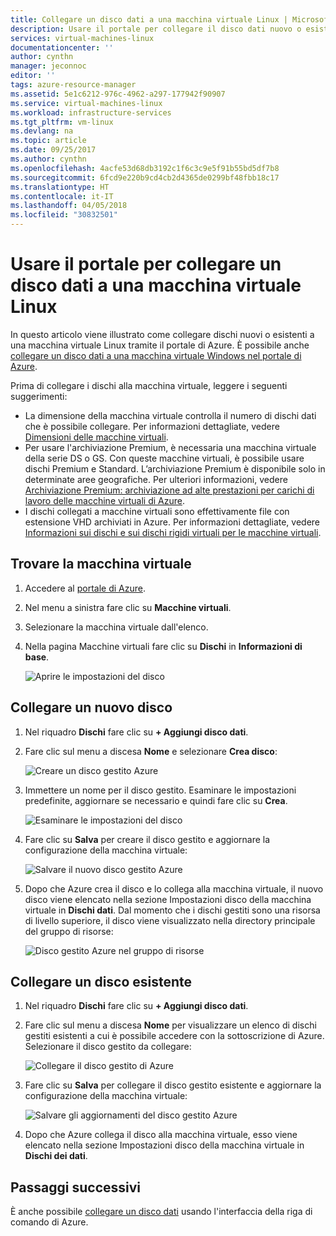 ```yaml
---
title: Collegare un disco dati a una macchina virtuale Linux | Microsoft Docs
description: Usare il portale per collegare il disco dati nuovo o esistente a una macchina virtuale Linux.
services: virtual-machines-linux
documentationcenter: ''
author: cynthn
manager: jeconnoc
editor: ''
tags: azure-resource-manager
ms.assetid: 5e1c6212-976c-4962-a297-177942f90907
ms.service: virtual-machines-linux
ms.workload: infrastructure-services
ms.tgt_pltfrm: vm-linux
ms.devlang: na
ms.topic: article
ms.date: 09/25/2017
ms.author: cynthn
ms.openlocfilehash: 4acfe53d68db3192c1f6c3c9e5f91b55bd5df7b8
ms.sourcegitcommit: 6fcd9e220b9cd4cb2d4365de0299bf48fbb18c17
ms.translationtype: HT
ms.contentlocale: it-IT
ms.lasthandoff: 04/05/2018
ms.locfileid: "30832501"
---
```

# <a name="use-the-portal-to-attach-a-data-disk-to-a-linux-vm"></a>Usare il portale per collegare un disco dati a una macchina virtuale Linux 
In questo articolo viene illustrato come collegare dischi nuovi o esistenti a una macchina virtuale Linux tramite il portale di Azure. È possibile anche [collegare un disco dati a una macchina virtuale Windows nel portale di Azure](../windows/attach-managed-disk-portal.md?toc=%2fazure%2fvirtual-machines%2fwindows%2ftoc.json). 

Prima di collegare i dischi alla macchina virtuale, leggere i seguenti suggerimenti:

* La dimensione della macchina virtuale controlla il numero di dischi dati che è possibile collegare. Per informazioni dettagliate, vedere [Dimensioni delle macchine virtuali](sizes.md?toc=%2fazure%2fvirtual-machines%2flinux%2ftoc.json).
* Per usare l'archiviazione Premium, è necessaria una macchina virtuale della serie DS o GS. Con queste macchine virtuali, è possibile usare dischi Premium e Standard. L’archiviazione Premium è disponibile solo in determinate aree geografiche. Per ulteriori informazioni, vedere [Archiviazione Premium: archiviazione ad alte prestazioni per carichi di lavoro delle macchine virtuali di Azure](../windows/premium-storage.md?toc=%2fazure%2fvirtual-machines%2flinux%2ftoc.json).
* I dischi collegati a macchine virtuali sono effettivamente file con estensione VHD archiviati in Azure. Per informazioni dettagliate, vedere [Informazioni sui dischi e sui dischi rigidi virtuali per le macchine virtuali](about-disks-and-vhds.md?toc=%2fazure%2fvirtual-machines%2flinux%2ftoc.json).


## <a name="find-the-virtual-machine"></a>Trovare la macchina virtuale
1. Accedere al [portale di Azure](https://portal.azure.com/).
2. Nel menu a sinistra fare clic su **Macchine virtuali**.
3. Selezionare la macchina virtuale dall'elenco.
4. Nella pagina Macchine virtuali fare clic su **Dischi** in **Informazioni di base**.
   
    ![Aprire le impostazioni del disco](./media/attach-disk-portal/find-disk-settings.png)


## <a name="attach-a-new-disk"></a>Collegare un nuovo disco

1. Nel riquadro **Dischi** fare clic su **+ Aggiungi disco dati**.
2. Fare clic sul menu a discesa **Nome** e selezionare **Crea disco**:

    ![Creare un disco gestito Azure](./media/attach-disk-portal/create-new-md.png)

3. Immettere un nome per il disco gestito. Esaminare le impostazioni predefinite, aggiornare se necessario e quindi fare clic su **Crea**.
   
   ![Esaminare le impostazioni del disco](./media/attach-disk-portal/create-new-md-settings.png)

4. Fare clic su **Salva** per creare il disco gestito e aggiornare la configurazione della macchina virtuale:

   ![Salvare il nuovo disco gestito Azure](./media/attach-disk-portal/confirm-create-new-md.png)

5. Dopo che Azure crea il disco e lo collega alla macchina virtuale, il nuovo disco viene elencato nella sezione Impostazioni disco della macchina virtuale in **Dischi dati**. Dal momento che i dischi gestiti sono una risorsa di livello superiore, il disco viene visualizzato nella directory principale del gruppo di risorse:

   ![Disco gestito Azure nel gruppo di risorse](./media/attach-disk-portal/view-md-resource-group.png)

## <a name="attach-an-existing-disk"></a>Collegare un disco esistente
1. Nel riquadro **Dischi** fare clic su **+ Aggiungi disco dati**.
2. Fare clic sul menu a discesa **Nome** per visualizzare un elenco di dischi gestiti esistenti a cui è possibile accedere con la sottoscrizione di Azure. Selezionare il disco gestito da collegare:

   ![Collegare il disco gestito di Azure](./media/attach-disk-portal/select-existing-md.png)

3. Fare clic su **Salva** per collegare il disco gestito esistente e aggiornare la configurazione della macchina virtuale:
   
   ![Salvare gli aggiornamenti del disco gestito Azure](./media/attach-disk-portal/confirm-attach-existing-md.png)

4. Dopo che Azure collega il disco alla macchina virtuale, esso viene elencato nella sezione Impostazioni disco della macchina virtuale in **Dischi dei dati**.



## <a name="next-steps"></a>Passaggi successivi
È anche possibile [collegare un disco dati](add-disk.md) usando l'interfaccia della riga di comando di Azure.
